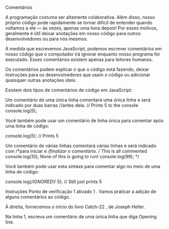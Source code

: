 Comentários

A programação costuma ser altamente colaborativa. Além disso, nosso próprio código pode rapidamente se tornar difícil de entender quando voltamos a ele — às vezes, apenas uma hora depois! Por esses motivos, geralmente é útil deixar anotações em nosso código para outros desenvolvedores ou para nós mesmos.

À medida que escrevemos JavaScript, podemos escrever comentários em nosso código que o computador irá ignorar enquanto nosso programa for executado. Esses comentários existem apenas para leitores humanos.

Os comentários podem explicar o que o código está fazendo, deixar instruções para os desenvolvedores que usam o código ou adicionar quaisquer outras anotações úteis.

Existem dois tipos de comentários de código em JavaScript:

Um comentário de uma única linha comentará uma única linha e será indicado por duas barras //antes dela.
// Prints 5 to the console
console.log(5);

Você também pode usar um comentário de linha única para comentar após uma linha de código:

console.log(5);  // Prints 5 

Um comentário de várias linhas comentará várias linhas e será indicado com /*para iniciar e */finalizar o comentário.
/*
This is all commented 
console.log(10);
None of this is going to run!
console.log(99);
*/

Você também pode usar esta sintaxe para comentar algo no meio de uma linha de código:

console.log(/*IGNORED!*/ 5);  // Still just prints 5 

Instruções
Ponto de verificação 1 ativado
1 .
Vamos praticar a adição de alguns comentários ao código.

À direita, fornecemos o início do livro Catch-22 , de Joseph Heller.

Na linha 1, escreva um comentário de uma única linha que diga Opening line.